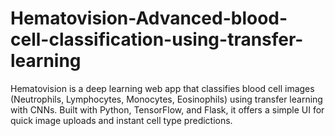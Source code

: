 # Hematovision-Advanced-blood-cell-classification-using-transfer-learning
Hematovision is a deep learning web app that classifies blood cell images (Neutrophils, Lymphocytes, Monocytes, Eosinophils) using transfer learning with CNNs. Built with Python, TensorFlow, and Flask, it offers a simple UI for quick image uploads and instant cell type predictions.
